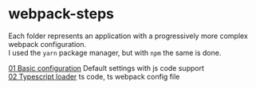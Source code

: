 # webpack-steps

Each folder represents an application with a progressively more complex webpack configuration.  
I used the `yarn` package manager, but with `npm` the same is done.

[01 Basic configuration](01) Default settings with js code support  
[02 Typescript loader](02) ts code, ts webpack config file  